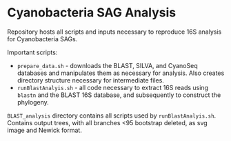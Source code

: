 # Cyanobacteria SAG Analysis

Repository hosts all scripts and inputs necessary to reproduce 16S analysis for Cyanobacteria SAGs. 

Important scripts:

* `prepare_data.sh` - downloads the BLAST, SILVA, and CyanoSeq databases and manipulates them as necessary for analysis. Also creates directory structure necessary for intermediate files. 
* `runBlastAnalyis.sh` - all code necessary to extract 16S reads using `blastn` and the BLAST 16S database, and subsequently to construct the phylogeny. 

`BLAST_analysis` directory contains all scripts used by `runBlastAnalyis.sh`. Contains output trees, with all branches <95 bootstrap deleted, as svg image and Newick format.  